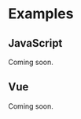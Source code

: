 # Examples

<div style="text-align: right;">
<SelectFramework
   :callback="frameworkCallback"
/>
</div>

<div v-if="selectedFramework === '0'">

## JavaScript

Coming soon.

</div>
<div v-if="selectedFramework === '1'">

## Vue

Coming soon.

</div>

<script setup lang="ts">
import { ref } from 'vue'
import SelectFramework from '../components/SelectFramework.vue';

const selectedFramework = ref('0');

const frameworkCallback = (newValue) => {
  selectedFramework.value = newValue;
}
</script>
